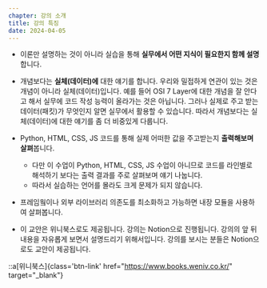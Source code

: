 ```yaml
---
chapter: 강의 소개
title: 강의 특징
date: 2024-04-05
---
```


- 이론만 설명하는 것이 아니라 실습을 통해 **실무에서 어떤 지식이 필요한지 함께 설명**합니다.

- 개념보다는 **실체(데이터)에** 대한 얘기를 합니다. 우리와 밀접하게 연관이 있는 것은 개념이 아니라 실체(데이터)입니다. 예를 들어 OSI 7 Layer에 대한 개념을 잘 안다고 해서 실무에 코드 작성 능력이 올라가는 것은 아닙니다. 그러나 실제로 주고 받는 데이터(패킷)가 무엇인지 알면 실무에서 활용할 수 있습니다. 따라서 개념보다는 실체(데이터)에 대한 얘기를 좀 더 비중있게 다룹니다.

- Python, HTML, CSS, JS 코드를 통해 실제 어떠한 값을 주고받는지 **출력해보며 살펴**봅니다.
  - 다만 이 수업이 Python, HTML, CSS, JS 수업이 아니므로 코드를 라인별로 해석하기 보다는 출력 결과를 주로 살펴보며 얘기 나눕니다.
  - 따라서 실습하는 언어를 몰라도 크게 문제가 되지 않습니다.

- 프레임웤이나 외부 라이브러리 의존도를 최소화하고 가능하면 내장 모듈을 사용하여 살펴봅니다.

- 이 교안은 위니북스로도 제공됩니다. 강의는 Notion으로 진행됩니다. 강의의 앞 뒤 내용을 자유롭게 보면서 설명드리기 위해서입니다. 강의를 보시는 분들은 Notion으로도 교안이 제공됩니다.

::a[위니북스]{class='btn-link' href="https://www.books.weniv.co.kr/" target="\_blank"}